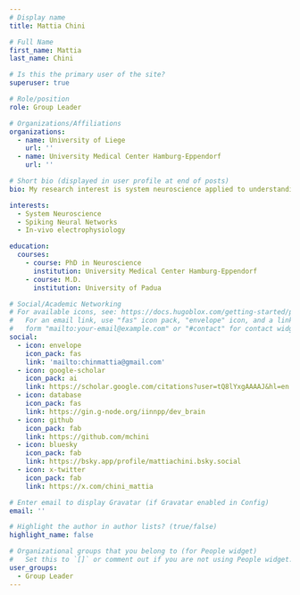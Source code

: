 ```yaml
---
# Display name
title: Mattia Chini

# Full Name
first_name: Mattia
last_name: Chini

# Is this the primary user of the site?
superuser: true

# Role/position
role: Group Leader

# Organizations/Affiliations
organizations:
  - name: University of Liege
    url: ''
  - name: University Medical Center Hamburg-Eppendorf
    url: ''

# Short bio (displayed in user profile at end of posts)
bio: My research interest is system neuroscience applied to understanding early brain development in health and disease

interests:
  - System Neuroscience
  - Spiking Neural Networks
  - In-vivo electrophysiology

education:
  courses:
    - course: PhD in Neuroscience
      institution: University Medical Center Hamburg-Eppendorf
    - course: M.D.
      institution: University of Padua

# Social/Academic Networking
# For available icons, see: https://docs.hugoblox.com/getting-started/page-builder/#icons
#   For an email link, use "fas" icon pack, "envelope" icon, and a link in the
#   form "mailto:your-email@example.com" or "#contact" for contact widget.
social:
  - icon: envelope
    icon_pack: fas
    link: 'mailto:chinmattia@gmail.com'
  - icon: google-scholar
    icon_pack: ai
    link: https://scholar.google.com/citations?user=tQ8lYxgAAAAJ&hl=en
  - icon: database
    icon_pack: fas
    link: https://gin.g-node.org/iinnpp/dev_brain
  - icon: github
    icon_pack: fab
    link: https://github.com/mchini
  - icon: bluesky
    icon_pack: fab
    link: https://bsky.app/profile/mattiachini.bsky.social
  - icon: x-twitter
    icon_pack: fab
    link: https://x.com/chini_mattia

# Enter email to display Gravatar (if Gravatar enabled in Config)
email: ''

# Highlight the author in author lists? (true/false)
highlight_name: false

# Organizational groups that you belong to (for People widget)
#   Set this to `[]` or comment out if you are not using People widget.
user_groups:
  - Group Leader
---
```


